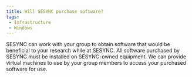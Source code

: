 ```yaml
---
title: Will SESYNC purchase software?
tags:
 - Infrastructure
 - Windows
---
```


SESYNC can work with your group to obtain software that would be beneficial to
your research while at SESYNC. All software purchased by SESYNC must be
installed on SESYNC-owned equipment. We can provide virtual machines to use by
your group members to access your purchased software for use.
